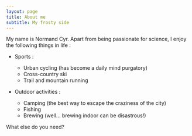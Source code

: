 ```yaml
---
layout: page
title: About me
subtitle: My frosty side
---
```


My name is Normand Cyr. Apart from being passionate for science, I enjoy the following things in life :

- Sports :
  - Urban cycling (has become a daily mind purgatory)
  - Cross-country ski
  - Trail and mountain running

- Outdoor activities :
  - Camping (the best way to escape the craziness of the city)
  - Fishing
  - Brewing (well... brewing indoor can be disastrous!)

What else do you need?
